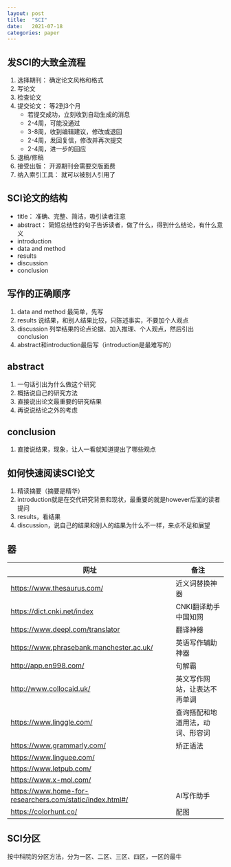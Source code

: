 ```yaml
---
layout: post
title:  "SCI"
date:   2021-07-18
categories: paper
---
```


## 发SCI的大致全流程

1. 选择期刊： 确定论文风格和格式
2. 写论文
3. 检查论文
4. 提交论文： 等2到3个月
	- 若提交成功，立刻收到自动生成的消息
	- 2-4周，可能没通过
	- 3-8周，收到编辑建议，修改或退回
	- 2-4周，发回复信，修改并再次提交
	- 2-4周，进一步的回应
5. 退稿/修稿
6. 接受出版： 开源期刊会需要交版面费
7. 纳入索引工具： 就可以被别人引用了

## SCI论文的结构

- title： 准确、完整、简洁，吸引读者注意
- abstract： 简短总结性的句子告诉读者，做了什么，得到什么结论，有什么意义
- introduction
- data and method
- results
- discussion
- conclusion

## 写作的正确顺序

1. data and method 最简单，先写
1. results 说结果，和别人结果比较，只陈述事实，不要加个人观点
1. discussion  列举结果的论点论据、加入推理、个人观点，然后引出conclusion
1. abstract和introduction最后写（introduction是最难写的）

## abstract

1. 一句话引出为什么做这个研究
2. 概括说自己的研究方法
3. 直接说出论文最重要的研究结果
4. 再说说结论之外的考虑

## conclusion

1. 直接说结果，现象，让人一看就知道提出了哪些观点

## 如何快速阅读SCI论文

1. 精读摘要（摘要是精华）
2. introduction就是在交代研究背景和现状，最重要的就是however后面的读者提问
3. results，看结果
4. discussion，说自己的结果和别人的结果为什么不一样，来点不足和展望

## 器

| 网址                                                     | 备注                             |
|----------------------------------------------------------|----------------------------------|
| https://www.thesaurus.com/                               | 近义词替换神器                   |
| https://dict.cnki.net/index                              | CNKI翻译助手 中国知网            |
| https://www.deepl.com/translator                         | 翻译神器                         |
| https://www.phrasebank.manchester.ac.uk/                 | 英语写作辅助神器                 |
| http://app.en998.com/                                    | 句解霸                           |
| http://www.collocaid.uk/                                 | 英文写作网站，让表达不再单调     |
| https://www.linggle.com/                                 | 查询搭配和地道用法，动词、形容词 |
| https://www.grammarly.com/                               | 矫正语法                         |
| https://www.linguee.com/                                 |                                  |
| https://www.letpub.com/                                  |                                  |
| https://www.x-mol.com/                                   |                                  |
| https://www.home-for-researchers.com/static/index.html#/ | AI写作助手                       |
| https://colorhunt.co/                                    | 配图                             |


## SCI分区

按中科院的分区方法，分为一区、二区、三区、四区，一区的最牛
